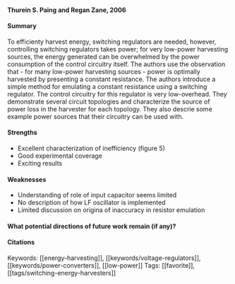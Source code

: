 #### Thurein S. Paing and Regan Zane, 2006
#### Summary
To efficienty harvest energy, switching regulators are needed, however, controlling switching regulators takes power; for very low-power harvesting sources, the energy generated can be overwhelmed by the power consumption of the control circuitry itself. The authors use the observation that - for many low-power harvesting sources - power is optimally harvested by presenting a constant resistance.
The authors introduce a simple method for emulating a constant resistance using a switching regulator. The control circuitry for this regulator is very low-overhead. They demonstrate several circuit topologies and characterize the source of power loss in the harvester for each topology. They also descrie some example power sources that their circuitry can be used with.

#### Strengths
  - Excellent characterization of inefficiency (figure 5)
  - Good experimental coverage
  - Exciting results

#### Weaknesses
  - Understanding of role of input capacitor seems limited
  - No description of how LF oscillator is implemented
  - Limited discussion on origina of inaccuracy in resistor emulation

#### What potential directions of future work remain (if any)?

#### Citations

Keywords: [[energy-harvesting]], [[keywords/voltage-regulators]], [[keywords/power-converters]], [[low-power]]
Tags: [[favorite]], [[tags/switching-energy-harvesters]]
